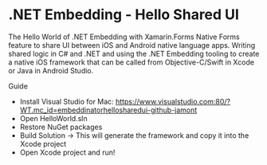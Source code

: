 # .NET Embedding - Hello Shared UI


The Hello World of .NET Embedding with Xamarin.Forms Native Forms feature to share UI between iOS and Android native language apps. Writing shared logic in C# and .NET and using the .NET Embedding tooling to create a native iOS framework that can be called from Objective-C/Swift in Xcode or Java in Android Studio.

Guide

- Install Visual Studio for Mac: https://www.visualstudio.com:80/?WT.mc_id=embeddinatorhellosharedui-github-jamont
- Open HelloWorld.sln
- Restore NuGet packages
- Build Solution -> This will generate the framework and copy it into the Xcode project
- Open Xcode project and run!